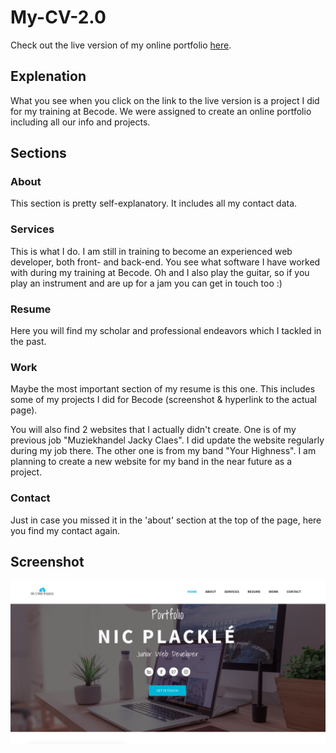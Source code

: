 # My-CV-2.0

Check out the live version of my online portfolio [here](https://nicplackle.github.io/My-CV-2.0/ "Portfolio | Nic Placklé | Junior Web Developer").

## Explenation

What you see when you click on the link to the live version is a project I did for my training at Becode.
We were assigned to create an online portfolio including all our info and projects.

## Sections

### About
This section is pretty self-explanatory.  It includes all my contact data.

### Services

This is what I do.  I am still in training to become an experienced web developer, both front- and back-end.  You see what software I have worked with during my training at Becode.  Oh and I also play the guitar, so if you play an instrument and are up for a jam you can get in touch too :)

### Resume

Here you will find my scholar and professional endeavors which I tackled in the past.

### Work

Maybe the most important section of my resume is this one.  This includes some of my projects I did for Becode (screenshot & hyperlink to the actual page).

You will also find 2 websites that I actually didn't create.  One is of my previous job "Muziekhandel Jacky Claes".  I did update the website regularly during my job there.  The other one is from my band "Your Highness".  I am planning to create a new website for my band in the near future as a project.

### Contact

Just in case you missed it in the 'about' section at the top of the page, here you find my contact again.

## Screenshot

![Portfolio Page Screenshot](./assets/img/gallery/portfoliopage.png "Portfolio Page")

